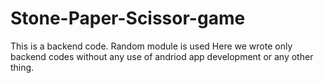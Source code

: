 # Stone-Paper-Scissor-game
This is a backend code.
Random module is used
Here we wrote only backend codes without any use of andriod app development or any other thing.
